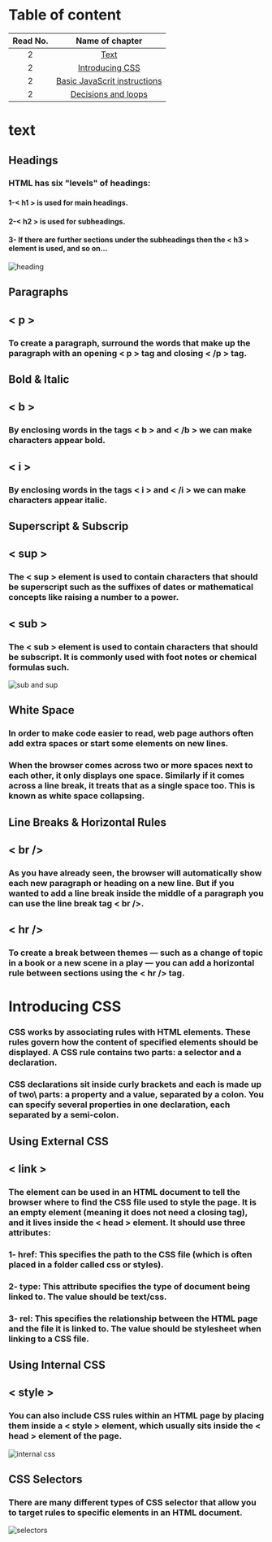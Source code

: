 # Table of content
 |Read No. | Name of chapter|
 |:---------: |:--------------:|
 |2|[Text](https://eng-ahmad-almohammad.github.io/text/)|
 |2|[Introducing CSS](https://eng-ahmad-almohammad.github.io/Introducing-css/)|
 |2|[Basic JavaScrit instructions](https://eng-ahmad-almohammad.github.io/Basic-JavaScript-Instructions/)|
 |2|[Decisions and loops](https://eng-ahmad-almohammad.github.io/Decisions-and-Loops/)|
 
 
 
 # text
## Headings
### HTML has six "levels" of headings:
#### 1-< h1 > is used for main headings.
#### 2-< h2 > is used for subheadings.
#### 3- If there are further sections under the subheadings then the < h3 > element is used, and so on...
![heading](https://user-images.githubusercontent.com/70091044/92333937-fe901100-f091-11ea-80d6-635ba80da519.PNG)
## Paragraphs
## < p >
### To create a paragraph, surround the words that make up the paragraph with an opening < p > tag and closing < /p > tag.
## Bold & Italic
## < b >
### By enclosing words in the tags < b > and < /b > we can make characters appear bold.
## < i >
### By enclosing words in the tags < i > and < /i > we can make characters appear italic.
## Superscript & Subscrip
## < sup >
### The < sup > element is used to contain characters that should be superscript such as the suffixes of dates or mathematical concepts like raising a number to a power.
## < sub >
### The < sub > element is used to contain characters that should be subscript. It is commonly used with foot notes or chemical formulas such.
![sub and sup](https://user-images.githubusercontent.com/70091044/92334176-47e16000-f094-11ea-9c30-001c8712d432.PNG)
## White Space
### In order to make code easier to read, web page authors often add extra spaces or start some elements on new lines.
### When the browser comes across two or more spaces next to each other, it only displays one space. Similarly if it comes across a line break, it treats that as a single space too. This is known as white space collapsing.
## Line Breaks & Horizontal Rules
## < br />
### As you have already seen, the browser will automatically show each new paragraph or heading on a new line. But if you wanted to add a line break inside the middle of a paragraph you can use the line break tag < br />.
## < hr />
### To create a break between themes — such as a change of topic in a book or a new scene in a play — you can add a horizontal rule between sections using the < hr /> tag.


# Introducing CSS
### CSS works by associating rules with HTML elements. These rules govern how the content of specified elements should be displayed. A CSS rule contains two parts: a selector and a declaration.
### CSS declarations sit inside curly brackets and each is made up of two\ parts: a property and a value, separated by a colon. You can specify several properties in one declaration, each separated by a semi-colon.
## Using External CSS
## < link >
### The <link> element can be used in an HTML document to tell the browser where to find the CSS file used to style the page. It is an empty element (meaning it does not need a closing tag), and it lives inside the < head > element. It should use three attributes:
### 1- href: This specifies the path to the CSS file (which is often placed in a folder called css or styles). 
### 2- type: This attribute specifies the type of document being linked to. The value should be text/css.
### 3- rel: This specifies the relationship between the HTML page and the file it is linked to. The value should be stylesheet when linking to a CSS file.
## Using Internal CSS
## < style >
### You can also include CSS rules within an HTML page by placing them inside a < style > element, which usually sits inside the < head > element of the page. 
![internal css](https://user-images.githubusercontent.com/70091044/92334528-757bd880-f097-11ea-9bb3-5dccc00771fc.PNG)
## CSS Selectors
### There are many different types of CSS selector that allow you to target rules to specific elements in an HTML document. 
![selectors](https://user-images.githubusercontent.com/70091044/92334546-c1c71880-f097-11ea-8ea3-b0b87e8c8222.PNG)
